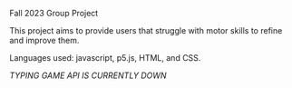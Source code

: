 Fall 2023 Group Project

This project aims to provide users that struggle with motor skills to refine and improve them.

Languages used: javascript, p5.js, HTML, and CSS. 

*TYPING GAME API IS CURRENTLY DOWN*
